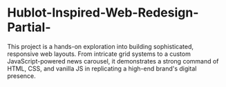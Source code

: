 # Hublot-Inspired-Web-Redesign-Partial-
This project is a hands-on exploration into building sophisticated, responsive web layouts. From intricate grid systems to a custom JavaScript-powered news carousel, it demonstrates a strong command of HTML, CSS, and vanilla JS in replicating a high-end brand's digital presence.
